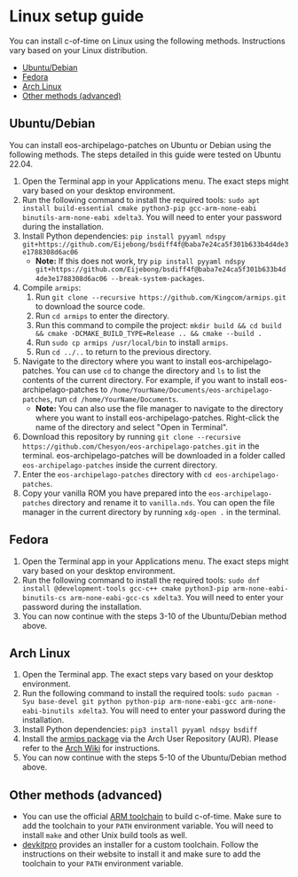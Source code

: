 # Linux setup guide

You can install c-of-time on Linux using the following methods. Instructions vary based on your Linux distribution.

- [Ubuntu/Debian](#ubuntu-debian)
- [Fedora](#fedora)
- [Arch Linux](#arch-linux)
- [Other methods (advanced)](#other-methods-advanced)

## Ubuntu/Debian

You can install eos-archipelago-patches on Ubuntu or Debian using the following methods. The steps detailed in this guide were tested on Ubuntu 22.04.

1. Open the Terminal app in your Applications menu. The exact steps might vary based on your desktop environment.
2. Run the following command to install the required tools: `sudo apt install build-essential cmake python3-pip gcc-arm-none-eabi binutils-arm-none-eabi xdelta3`. You will need to enter your password during the installation.
3. Install Python dependencies: `pip install pyyaml ndspy git+https://github.com/Eijebong/bsdiff4f@baba7e24ca5f301b633b4d4de3e1788308d6ac06`
    - **Note:** If this does not work, try `pip install pyyaml ndspy git+https://github.com/Eijebong/bsdiff4f@baba7e24ca5f301b633b4d4de3e1788308d6ac06 --break-system-packages`.
4. Compile `armips`:
    1. Run `git clone --recursive https://github.com/Kingcom/armips.git` to download the source code.
    2. Run `cd armips` to enter the directory.
    3. Run this command to compile the project: `mkdir build && cd build && cmake -DCMAKE_BUILD_TYPE=Release .. && cmake --build .`
    4. Run `sudo cp armips /usr/local/bin` to install `armips`.
    5. Run `cd ../..` to return to the previous directory.
5. Navigate to the directory where you want to install eos-archipelago-patches. You can use `cd` to change the directory and `ls` to list the contents of the current directory. For example, if you want to install eos-archipelago-patches to `/home/YourName/Documents/eos-archipelago-patches`, run `cd /home/YourName/Documents`.
    - **Note:** You can also use the file manager to navigate to the directory where you want to install eos-archipelago-patches. Right-click the name of the directory and select "Open in Terminal".
6. Download this repository by running `git clone --recursive https://github.com/Chesyon/eos-archipelago-patches.git` in the terminal. eos-archipelago-patches will be downloaded in a folder called `eos-archipelago-patches` inside the current directory.
7. Enter the `eos-archipelago-patches` directory with `cd eos-archipelago-patches`.
8. Copy your vanilla ROM you have prepared into the `eos-archipelago-patches` directory and rename it to `vanilla.nds`. You can open the file manager in the current directory by running `xdg-open .` in the terminal.

## Fedora

1. Open the Terminal app in your Applications menu. The exact steps might vary based on your desktop environment.
2. Run the following command to install the required tools: `sudo dnf install @development-tools gcc-c++ cmake python3-pip arm-none-eabi-binutils-cs arm-none-eabi-gcc-cs xdelta3`. You will need to enter your password during the installation.
3. You can now continue with the steps 3-10 of the Ubuntu/Debian method above.

## Arch Linux

1. Open the Terminal app. The exact steps vary based on your desktop environment.
2. Run the following command to install the required tools: `sudo pacman -Syu base-devel git python python-pip arm-none-eabi-gcc arm-none-eabi-binutils xdelta3`. You will need to enter your password during the installation.
3. Install Python dependencies: `pip3 install pyyaml ndspy bsdiff`
4. Install the [armips package](https://aur.archlinux.org/packages/armips) via the Arch User Repository (AUR). Please refer to the [Arch Wiki](https://wiki.archlinux.org/title/Arch_User_Repository) for instructions.
5. You can now continue with the steps 5-10 of the Ubuntu/Debian method above.

## Other methods (advanced)

- You can use the official [ARM toolchain](https://developer.arm.com/downloads/-/arm-gnu-toolchain-downloads) to build c-of-time. Make sure to add the toolchain to your `PATH` environment variable. You will need to install `make` and other Unix build tools as well.
- [devkitpro](https://devkitpro.org/wiki/Getting_Started) provides an installer for a custom toolchain. Follow the instructions on their website to install it and make sure to add the toolchain to your `PATH` environment variable.

